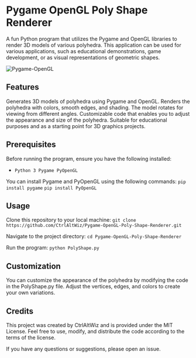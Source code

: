 # Pygame OpenGL Poly Shape Renderer
A fun Python program that utilizes the Pygame and OpenGL libraries to render 3D models of various polyhedra. This application can be used for various applications, such as educational demonstrations, game development, or as visual representations of geometric shapes.

![Pygame-OpenGL](https://github.com/CtrlAltWiz/Pygame-OpenGL-Poly-Shape-Renderer/assets/46701041/1171b678-22ed-4db1-b491-9da1c4f7afd6)

## Features

Generates 3D models of polyhedra using Pygame and OpenGL.
Renders the polyhedra with colors, smooth edges, and shading.
The model rotates for viewing from different angles.
Customizable code that enables you to adjust the appearance and size of the polyhedra.
Suitable for educational purposes and as a starting point for 3D graphics projects.

## Prerequisites

Before running the program, ensure you have the following installed:

- `Python 3
Pygame
PyOpenGL`

You can install Pygame and PyOpenGL using the following commands:
```pip install pygame```
```pip install PyOpenGL```

## Usage

Clone this repository to your local machine:
```git clone https://github.com/CtrlAltWiz/Pygame-OpenGL-Poly-Shape-Renderer.git```

Navigate to the project directory:
```cd Pygame-OpenGL-Poly-Shape-Renderer```

Run the program:
```python PolyShape.py```

## Customization

You can customize the appearance of the polyhedra by modifying the code in the PolyShape.py file. Adjust the vertices, edges, and colors to create your own variations.

## Credits

This project was created by CtrlAltWiz and is provided under the MIT License. Feel free to use, modify, and distribute the code according to the terms of the license.

If you have any questions or suggestions, please open an issue.
